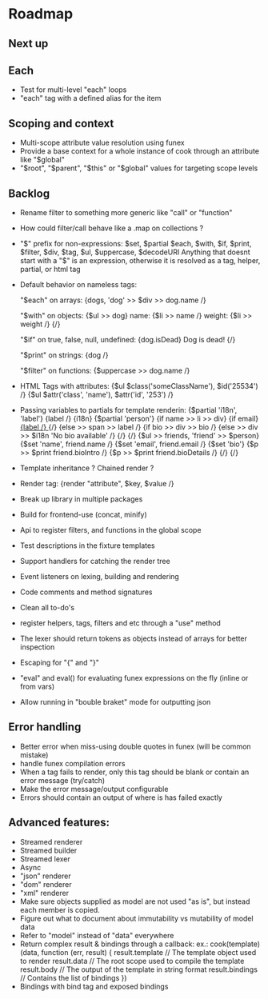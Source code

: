 # Roadmap

## Next up

## Each

- Test for multi-level "each" loops
- "each" tag with a defined alias for the item

## Scoping and context

- Multi-scope attribute value resolution using funex
- Provide a base context for a whole instance of cook through an attribute like "$global"
- "$root", "$parent", "$this" or "$global" values for targeting scope levels

## Backlog

- Rename filter to something more generic like "call" or "function"

- How could filter/call behave like a .map on collections ?

- "$" prefix for non-expressions:
	$set, $partial $each, $with, $if, $print, $filter, $div, $tag, $ul, $uppercase, $decodeURI
	Anything that doesnt start with a "$" is an expression, otherwise it is
	resolved as a tag, helper, partial, or html tag

- Default behavior on nameless tags:

	"$each" on arrays:
		{dogs, 'dog' >> $div >> dog.name /}

	"$with" on objects:
		{$ul >> dog}
			name: {$li >> name /}
			weight: {$li >> weight /}
		{/}

	"$if" on true, false, null, undefined:
		{dog.isDead}
			Dog is dead!
		{/}
	
	"$print" on strings:
		{dog /}
	
	"$filter" on functions: 
		{$uppercase >> dog.name /}

- HTML Tags with attributes:
	{$ul $class('someClassName'), $id('25534') /}
	{$ul $attr('class', 'name'), $attr('id', '253') /}
- Passing variables to partials for template renderin:
	{$partial 'i18n', 'label'} {label /} {i18n}
	{$partial 'person'}
		{if name >> li >> div}
			{if email}
				<a href="mailto:{print email /}"> {label /} </a>
			{/}
			{else >> span >> label /}
			{if bio >> div >> bio /}
			{else >> div >> $i18n 'No bio available' /}
		{/}
	{/}
	{$ul >> friends, 'friend' >> $person}
		{$set 'name', friend.name /}
		{$set 'email', friend.email /}
		{$set 'bio'}
			{$p >> $print friend.bioIntro /}
			{$p >> $print friend.bioDetails /}
		{/}
	{/}
- Template inheritance ? Chained render ?
- Render tag: {render "attribute", $key, $value /}
- Break up library in multiple packages
- Build for frontend-use (concat, minify)
- Api to register filters, and functions in the global scope
- Test descriptions in the fixture templates
- Support handlers for catching the render tree
- Event listeners on lexing, building and rendering
- Code comments and method signatures
- Clean all to-do's
- register helpers, tags, filters and etc through a "use" method
- The lexer should return tokens as objects instead of arrays for better inspection
- Escaping for "{" and "}" 
- "eval" and eval() for evaluating funex expressions on the fly (inline or from vars)
- Allow running in "bouble braket" mode for outputting json

## Error handling

- Better error when miss-using double quotes in funex (will be common mistake)
- handle funex compilation errors
- When a tag fails to render, only this tag should be blank or contain an error message (try/catch)
- Make the error message/output configurable
- Errors should contain an output of where is has failed exactly


## Advanced features:

- Streamed renderer
- Streamed builder
- Streamed lexer
- Async
- "json" renderer
- "dom" renderer
- "xml" renderer
- Make sure objects supplied as model are not used "as is", but instead each member is copied.
- Figure out what to document about immutability vs mutability of model data
- Refer to "model" instead of "data" everywhere
- Return complex result & bindings through a callback:
	ex.:
	cook(template)(data, function (err, result) {
		result.template // The template object used to render
		result.data // The root scope used to compile the template
		result.body // The output of the template in string format
		result.bindings // Contains the list of bindings
	})
- Bindings with bind tag and exposed bindings

